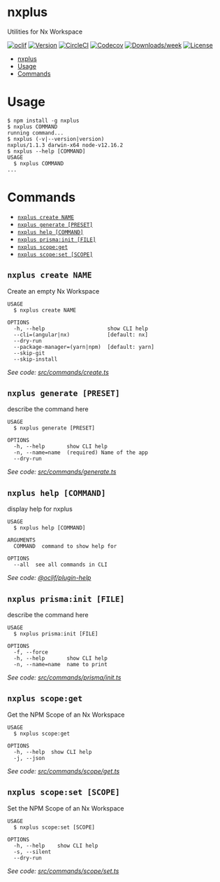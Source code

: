 # nxplus

Utilities for Nx Workspace

[![oclif](https://img.shields.io/badge/cli-oclif-brightgreen.svg)](https://oclif.io)
[![Version](https://img.shields.io/npm/v/nxplus.svg)](https://npmjs.org/package/nxplus)
[![CircleCI](https://circleci.com/gh/beeman/nxplus/tree/master.svg?style=shield)](https://circleci.com/gh/beeman/nxplus/tree/master)
[![Codecov](https://codecov.io/gh/beeman/nxplus/branch/master/graph/badge.svg)](https://codecov.io/gh/beeman/nxplus)
[![Downloads/week](https://img.shields.io/npm/dw/nxplus.svg)](https://npmjs.org/package/nxplus)
[![License](https://img.shields.io/npm/l/nxplus.svg)](https://github.com/beeman/nxplus/blob/master/package.json)

<!-- toc -->

- [nxplus](#nxplus)
- [Usage](#usage)
- [Commands](#commands)
<!-- tocstop -->

# Usage

<!-- usage -->

```sh-session
$ npm install -g nxplus
$ nxplus COMMAND
running command...
$ nxplus (-v|--version|version)
nxplus/1.1.3 darwin-x64 node-v12.16.2
$ nxplus --help [COMMAND]
USAGE
  $ nxplus COMMAND
...
```

<!-- usagestop -->

# Commands

<!-- commands -->

- [`nxplus create NAME`](#nxplus-create-name)
- [`nxplus generate [PRESET]`](#nxplus-generate-preset)
- [`nxplus help [COMMAND]`](#nxplus-help-command)
- [`nxplus prisma:init [FILE]`](#nxplus-prismainit-file)
- [`nxplus scope:get`](#nxplus-scopeget)
- [`nxplus scope:set [SCOPE]`](#nxplus-scopeset-scope)

## `nxplus create NAME`

Create an empty Nx Workspace

```
USAGE
  $ nxplus create NAME

OPTIONS
  -h, --help                    show CLI help
  --cli=(angular|nx)            [default: nx]
  --dry-run
  --package-manager=(yarn|npm)  [default: yarn]
  --skip-git
  --skip-install
```

_See code: [src/commands/create.ts](https://github.com/beeman/nxplus/blob/v1.1.3/src/commands/create.ts)_

## `nxplus generate [PRESET]`

describe the command here

```
USAGE
  $ nxplus generate [PRESET]

OPTIONS
  -h, --help       show CLI help
  -n, --name=name  (required) Name of the app
  --dry-run
```

_See code: [src/commands/generate.ts](https://github.com/beeman/nxplus/blob/v1.1.3/src/commands/generate.ts)_

## `nxplus help [COMMAND]`

display help for nxplus

```
USAGE
  $ nxplus help [COMMAND]

ARGUMENTS
  COMMAND  command to show help for

OPTIONS
  --all  see all commands in CLI
```

_See code: [@oclif/plugin-help](https://github.com/oclif/plugin-help/blob/v2.2.3/src/commands/help.ts)_

## `nxplus prisma:init [FILE]`

describe the command here

```
USAGE
  $ nxplus prisma:init [FILE]

OPTIONS
  -f, --force
  -h, --help       show CLI help
  -n, --name=name  name to print
```

_See code: [src/commands/prisma/init.ts](https://github.com/beeman/nxplus/blob/v1.1.3/src/commands/prisma/init.ts)_

## `nxplus scope:get`

Get the NPM Scope of an Nx Workspace

```
USAGE
  $ nxplus scope:get

OPTIONS
  -h, --help  show CLI help
  -j, --json
```

_See code: [src/commands/scope/get.ts](https://github.com/beeman/nxplus/blob/v1.1.3/src/commands/scope/get.ts)_

## `nxplus scope:set [SCOPE]`

Set the NPM Scope of an Nx Workspace

```
USAGE
  $ nxplus scope:set [SCOPE]

OPTIONS
  -h, --help    show CLI help
  -s, --silent
  --dry-run
```

_See code: [src/commands/scope/set.ts](https://github.com/beeman/nxplus/blob/v1.1.3/src/commands/scope/set.ts)_

<!-- commandsstop -->
